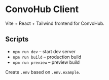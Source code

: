 # ConvoHub Client

Vite + React + Tailwind frontend for ConvoHub.

## Scripts
- `npm run dev` – start dev server
- `npm run build` – production build
- `npm run preview` – preview build

Create `.env` based on `.env.example`.
